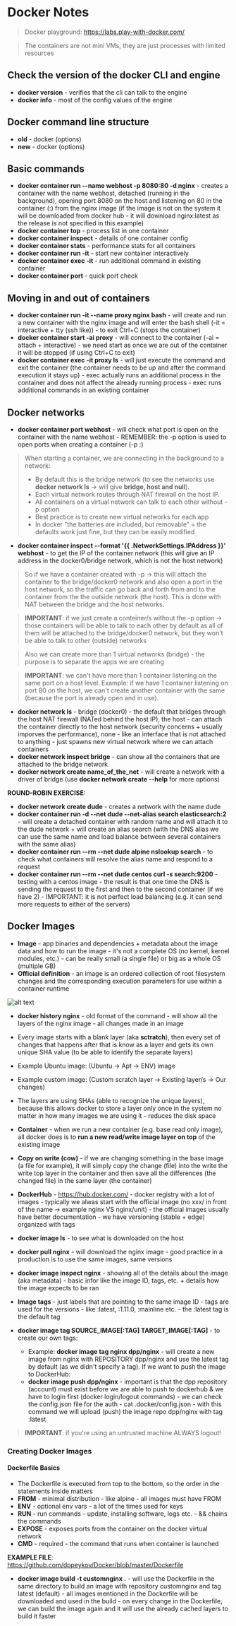 # Docker Notes

> Docker playground: https://labs.play-with-docker.com/

> The containers are not mini VMs, they are just processes with limited resources

## Check the version of the docker CLI and engine

 - **docker version** - verifies that the cli can talk to the engine
 - **docker info** - most of the config values of the engine
 
## Docker command line structure 

 - **old** - docker <command> (options)
 - **new** - docker <command> <sub-command> (options)

## Basic commands

 - **docker container run --name webhost -p 8080:80 -d nginx** - creates a container with the name webhost, detached (running in the background), opening port 8080 on the host and listening on 80 in the container (<HOST>:<CONTAINER>) from the nginx image (if the image is not on the system it will be downloaded from docker hub - it will download nginx:latest as the release is not specified in this example)
 - **docker container top** - process list in one container
 - **docker container inspect** - details of one container config
 - **docker container stats** - performance stats for all containers
 - **docker container run -it** - start new container interactively
 - **docker container exec -it** - run additional command in existing container
 - **docker container port <container>** - quick port check

## Moving in and out of containers

 - **docker container run -it --name proxy nginx bash** - will create and run a new container with the nginx image and will enter the bash shell (-it = interactive + tty (ssh like)) - to exit Ctrl+C (stops the container)
 - **docker container start -ai proxy** - will connect to the container (-ai = attach + interactive) - we need start as once we are out of the container it will be stopped (if using Ctrl+C to exit)
 - **docker container exec -it proxy ls** - will just execute the command and exit the container (the container needs to be up and after the command execution it stays up) - exec actually runs an additional process in the container and does not affect the already running process - exec runs additional commands in an existing container


## Docker networks

 - **docker container port webhost** - will check what port is open on the container with the name webhost - REMEMBER: the -p option is used to open ports when creating a container (-p <HOST>:<CONTAINER>)

> When starting a container, we are connecting in the background to a network:
> - By default this is the bridge network (to see the networks use **docker network ls** -> will give **bridge, host and null**). 
> - Each virtual network routes through NAT firewall on the host IP. 
> - All containers on a virtual network can talk to each other without -p option
> - Best practice is to create new virtual networks for each app
> - In docker "the batteries are included, but removable" = the defaults work just fine, but they can be easily modified

 - **docker container inspect --format '{{ .NetworkSettings.IPAddress }}' webhost** - to get the IP of the container network (this will give an IP address in the docker0/bridge network, which is not the host network)
 
> So if we have a container created with -p -> this will attach the container to the bridge/docker0 network and also open a port in the host network, so the traffic can go back and forth from and to the container from the the outside network (the host). This is done with NAT between the bridge and the host networks. 

>**IMPORTANT**: if we just create a conteiner/s without the -p option -> those containers will be able to talk to each other by default as all of them will be attached to the bridge/docker0 network, but they won't be able to talk to other (outside) networks 

> Also we can create more than 1 virtual networks (bridge) - the purpose is to separate the apps we are creating

>**IMPORTANT**: we can't have more than 1 container listening on the same port on a host level. Example: if we have 1 container listening on port 80 on the host, we can't create another container with the same (because the port is already open and in use). 

 - **docker network ls** - bridge (docker0) - the default that bridges through the host NAT firewall (NATed behind the host IP), the host - can attach the container directly to the host network (security concerns + usually imporves the performance), none - like an interface that is not attached to anything - just spawns new virtual network where we can attach containers
 - **docker network inspect bridge** - can show all the containers that are attached to the bridge network
 - **docker network create name_of_the_net** - will create a network with a driver of bridge (use **docker network create --help** for more options)
 
**ROUND-ROBIN EXERCISE:**

 - **docker network create dude** - creates a network with the name dude
 - **docker container run -d --net dude --net-alias search elasticsearch:2** - will create a detached container with random name and will attach it to the dude network + will create an alias search (with the DNS alias we can use the same name and load balance between several containers with the same alias)
 - **docker container run --rm --net dude alpine nslookup search** - to check what containers will resolve the alias name and respond to a request
 - **docker container run --rm --net dude centos curl -s search:9200** - testing with a centos image - the result is that one time the DNS is sending the request to the first and then to the second container (if we have 2) - IMPORTANT: it is not perfect load balancing (e.g. it can send more requests to either of the servers)

## Docker Images

 - **Image** - app binaries and dependencies + metadata about the image data and how to run the image - it's not a complete OS (no kernel, kernel modules, etc.) - can be really small (a single file) or big as a whole OS (multiple GB)
 - **Official definition** - an image is an ordered collection of root filesystem changes and the corresponding execution parameters for use within a container runtime

![alt text](https://docs.docker.com/v17.09/engine/userguide/storagedriver/images/sharing-layers.jpg "Images")

 - **docker history nginx** - old format of the command - will show all the layers of the nginx image - all changes made in an image
 - Every image starts with a blank layer (aka **sctratch**), then every set of changes that happens after that is know as a layer and gets its own unique SHA value (to be able to identify the separate layers)
 - Example Ubuntu image: (Ubuntu -> Apt -> ENV) image
 - Example custom image: (Custom scratch layer -> Existing layer/s -> Our changes)
 - The layers are using SHAs (able to recognize the unique layers), because this allows docker to store a layer only once in the system no matter in how many images we are using it - reduces the disk space
 - **Container** - when we run a new container (e.g. base read only image), all docker does is to **run a new read/write image layer on top** of the existing image
 - **Copy on write (cow)** - if we are changing something in the base image (a file for example), it will simply copy the change (file) into the write the write top layer in the container and then save all the differences (the changed file) in the same layer (the container)

 - **DockerHub** - https://hub.docker.com/ - docker registry with a lot of images - typically we alwas start with the official image (no xxx/ in front of the name -> example nginx VS nginx/unit) - the official images usually have better documentation - we have versioning (stable + edge) organized with tags
 - **docker image ls** - to see what is downloaded on the host 
 - **docker pull nginx** - will download the nginx image - good practice in a production is to use the same images, same versions 
 - **docker image inspect nginx** - showing all of the details about the image (aka metadata) - basic infor like the image ID, tags, etc. + details how the image expects to be ran
 
 - **Image tags** - just labels that are pointing to the same image ID - tags are used for the versions - like :latest, :1.11.0, :mainline etc. - the :latest tag is the default tag
 
 - **docker image tag SOURCE_IMAGE[:TAG] TARGET_IMAGE[:TAG]** - to create our own tags:
   - Example: **docker image tag nginx dpp/nginx** - will create a new image from nginx with REPOSITORY dpp/nginx and use the latest tag by default (as we didn't specify a tag). If we want to push the image to DockerHub: 
   - **docker image push dpp/nginx** - important is that the dpp repository (account) must exist before we are able to push to dockerhub & we have to login first (docker login/logout commands) - we can check the config.json file for the auth - cat .docker/config.json - with this command we will upload (push) the image repo dpp/nginx with tag :latest

> **IMPORTANT**: if you're using an untrusted machine ALWAYS logout! 

### Creating Docker Images
  
#### Dockerfile Basics

 - The Dockerfile is executed from top to the bottom, so the order in the statements inside matters
 - **FROM** - minimal distribution - like alpine - all images must have FROM
 - **ENV** - optional env vars - a lot of the times used for keys
 - **RUN** - run commands - update, installing software, logs etc. - && chains the commands
 - **EXPOSE** - exposes ports from the container on the docker virtual network
 - **CMD** - required - the command that runs when container is launched

**EXAMPLE FILE**: https://github.com/dppeykov/Docker/blob/master/Dockerfile

- **docker image build -t customnginx .** - will use the Dockerfile in the same directory to build an image with repository customnginx and tag latest (default) - all images mentioned in the Dockerfile will be downloaded and used in the build - on every change in the Dockerfile, we can build the image again and it will use the already cached layers to build it faster
